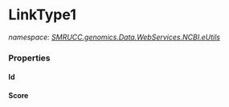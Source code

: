 ﻿# LinkType1
_namespace: [SMRUCC.genomics.Data.WebServices.NCBI.eUtils](./index.md)_






### Properties

#### Id

#### Score

